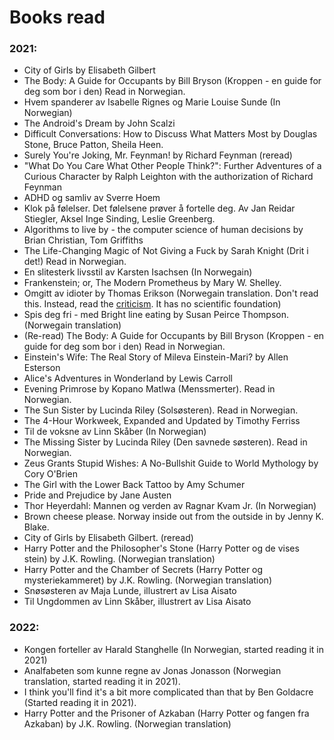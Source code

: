 
# Books read 

### 2021:
- City of Girls by Elisabeth Gilbert
- The Body: A Guide for Occupants by Bill Bryson (Kroppen - en guide for deg som bor i den) Read in Norwegian.
- Hvem spanderer av Isabelle Rignes og Marie Louise Sunde (In Norwegian)
- The Android's Dream by John Scalzi
- Difficult Conversations: How to Discuss What Matters Most by Douglas Stone, Bruce Patton, Sheila Heen.
- Surely You're Joking, Mr. Feynman! by Richard Feynman (reread)
- "What Do You Care What Other People Think?": Further Adventures of a Curious Character by Ralph Leighton with the authorization of Richard Feynman
- ADHD og samliv av Sverre Hoem
- Klok på følelser. Det følelsene prøver å fortelle deg. Av Jan Reidar Stiegler, Aksel Inge Sinding, Leslie Greenberg.
- Algorithms to live by - the computer science of human decisions by Brian Christian, Tom Griffiths 
- The Life-Changing Magic of Not Giving a Fuck by Sarah Knight (Drit i det!) Read in Norwegian. 
- En slitesterk livsstil av Karsten Isachsen (In Norwegain)
- Frankenstein; or, The Modern Prometheus by Mary W. Shelley. 
- Omgitt av idioter by Thomas Erikson (Norwegain translation. Don't read this. Instead, read the [criticism](https://en.wikipedia.org/wiki/DISC_assessment). It has no scientific foundation)
- Spis deg fri - med Bright line eating by Susan Peirce Thompson. (Norwegain translation) 
- (Re-read) The Body: A Guide for Occupants by Bill Bryson (Kroppen - en guide for deg som bor i den) Read in Norwegian.
- Einstein's Wife: The Real Story of Mileva Einstein-Mari? by Allen Esterson
- Alice's Adventures in Wonderland by Lewis Carroll
- Evening Primrose by Kopano Matlwa (Menssmerter). Read in Norwegian.
- The Sun Sister by Lucinda Riley (Solsøsteren). Read in Norwegian.
- The 4-Hour Workweek, Expanded and Updated by Timothy Ferriss
- Til de voksne av Linn Skåber (In Norwegian)
- The Missing Sister by Lucinda Riley (Den savnede søsteren). Read in Norwegian.
- Zeus Grants Stupid Wishes: A No-Bullshit Guide to World Mythology by Cory O'Brien
- The Girl with the Lower Back Tattoo by Amy Schumer
- Pride and Prejudice by Jane Austen
- Thor Heyerdahl: Mannen og verden av Ragnar Kvam Jr. (In Norwegian)
- Brown cheese please. Norway inside out from the outside in by Jenny K. Blake.
- City of Girls by Elisabeth Gilbert. (reread)
- Harry Potter and the Philosopher's Stone (Harry Potter og de vises stein) by J.K. Rowling. (Norwegian translation)
- Harry Potter and the Chamber of Secrets (Harry Potter og mysteriekammeret) by J.K. Rowling. (Norwegian translation)
- Snøsøsteren av Maja Lunde, illustrert av Lisa Aisato
- Til Ungdommen av Linn Skåber, illustrert av Lisa Aisato

### 2022:
- Kongen forteller av Harald Stanghelle (In Norwegian, started reading it in 2021)
- Analfabeten som kunne regne av Jonas Jonasson (Norwegian translation, started reading it in 2021). 
- I think you'll find it's a bit more complicated than that by Ben Goldacre (Started reading it in 2021).
- Harry Potter and the Prisoner of Azkaban (Harry Potter og fangen fra Azkaban) by J.K. Rowling. (Norwegian translation)

